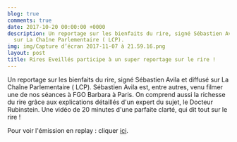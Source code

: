 ```yaml
---
blog: true
comments: true
date: 2017-10-20 00:00:00 +0000
description: Un reportage sur les bienfaits du rire, signé Sébastien Avila et diffusé
  sur La Chaîne Parlementaire ( LCP).
img: img/Capture d’écran 2017-11-07 à 21.59.16.png
layout: post
title: Rires Eveillés participe à un super reportage sur le rire !
---
```

Un reportage sur les bienfaits du rire, signé Sébastien Avila et diffusé sur La Chaîne Parlementaire ( LCP). Sébastien Avila est, entre autres, venu filmer une de nos séances à FGO Barbara à Paris. On comprend aussi la richesse du rire grâce aux explications détaillés d'un expert du sujet, le Docteur Rubinstein. Une vidéo de 20 minutes d'une parfaite clarté, qui dit tout sur le rire !

Pour voir l'émission en replay : cliquer [ici](http://www.lcp.fr/emissions/etat-de-sante/284886-etat-de-sante).